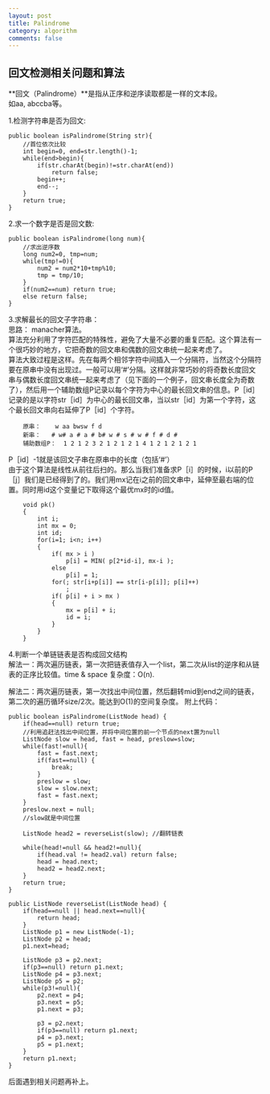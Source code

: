 ```yaml
---
layout: post
title: Palindrome
category: algorithm
comments: false
---
```

## 回文检测相关问题和算法

**回文（Palindrome）**是指从正序和逆序读取都是一样的文本段。  
如aa, abccba等。

1.检测字符串是否为回文:

	public boolean isPalindrome(String str){
		//首位依次比较
		int begin=0, end=str.length()-1;
		while(end>begin){
			if(str.charAt(begin)!=str.charAt(end))
				return false;
			begin++;
			end--;
		}
		return true;
	}

2.求一个数字是否是回文数:  

	public boolean isPalindrome(long num){
		//求出逆序数
		long num2=0, tmp=num;
		while(tmp!=0){
			num2 = num2*10+tmp%10;
			tmp = tmp/10;
		}
		if(num2==num) return true;
		else return false;
	}

3.求解最长的回文子字符串：  
	思路： manacher算法。  
    算法充分利用了字符匹配的特殊性，避免了大量不必要的重复匹配。这个算法有一个很巧妙的地方，它把奇数的回文串和偶数的回文串统一起来考虑了。  
    算法大致过程是这样。先在每两个相邻字符中间插入一个分隔符，当然这个分隔符要在原串中没有出现过。一般可以用‘#’分隔。这样就非常巧妙的将奇数长度回文串与偶数长度回文串统一起来考虑了（见下面的一个例子，回文串长度全为奇数了），然后用一个辅助数组P记录以每个字符为中心的最长回文串的信息。P［id］记录的是以字符str［id］为中心的最长回文串，当以str［id］为第一个字符，这个最长回文串向右延伸了P［id］个字符。  

	    原串：    w aa bwsw f d  
	    新串：   # w# a # a # b# w # s # w # f # d #  
	    辅助数组P：  1 2 1 2 3 2 1 2 1 2 1 4 1 2 1 2 1 2 1  
	
 P［id］-1就是该回文子串在原串中的长度（包括‘#’）  
	 由于这个算法是线性从前往后扫的。那么当我们准备求P［i］的时候，i以前的P［j］我们是已经得到了的。我们用mx记在i之前的回文串中，延伸至最右端的位置。同时用id这个变量记下取得这个最优mx时的id值。

	    void pk()
		{
		    int i;
		    int mx = 0;
		    int id;
		    for(i=1; i<n; i++)
		    {
		        if( mx > i )
		            p[i] = MIN( p[2*id-i], mx-i );        
		        else
		            p[i] = 1;
		        for(; str[i+p[i]] == str[i-p[i]]; p[i]++)
		            ;
		        if( p[i] + i > mx )
		        {
		            mx = p[i] + i;
		            id = i;
		        }
		    }
		}

4.判断一个单链链表是否构成回文结构  
解法一：两次遍历链表，第一次把链表值存入一个list，第二次从list的逆序和从链表的正序比较值。time & space 复杂度：O(n).

解法二：两次遍历链表，第一次找出中间位置，然后翻转mid到end之间的链表，第二次的遍历循环size/2次。能达到O(1)的空间复杂度。
附上代码：

    public boolean isPalindrome(ListNode head) {
        if(head==null) return true;
    	//利用追赶法找出中间位置，并将中间位置的前一个节点的next置为null
    	ListNode slow = head, fast = head, preslow=slow;
    	while(fast!=null){    		
    		fast = fast.next;
    		if(fast==null) {
    			break;
    		}
    		preslow = slow;
    		slow = slow.next;
    		fast = fast.next;
    	}
    	preslow.next = null;
    	//slow就是中间位置

    	ListNode head2 = reverseList(slow); //翻转链表

        while(head!=null && head2!=null){
        	if(head.val != head2.val) return false;
        	head = head.next;
        	head2 = head2.next;
        }
        return true;
    }

	public ListNode reverseList(ListNode head) {
    	if(head==null || head.next==null){
    		return head;
    	}
    	ListNode p1 = new ListNode(-1);
    	ListNode p2 = head;
    	p1.next=head;

		ListNode p3 = p2.next;
    	if(p3==null) return p1.next;
    	ListNode p4 = p3.next;
    	ListNode p5 = p2;
    	while(p3!=null){
    		p2.next = p4;
    		p3.next = p5;
    		p1.next = p3;

    		p3 = p2.next;
    		if(p3==null) return p1.next;
    		p4 = p3.next;
    		p5 = p1.next;
    	}
    	return p1.next;    	
    }

后面遇到相关问题再补上。
